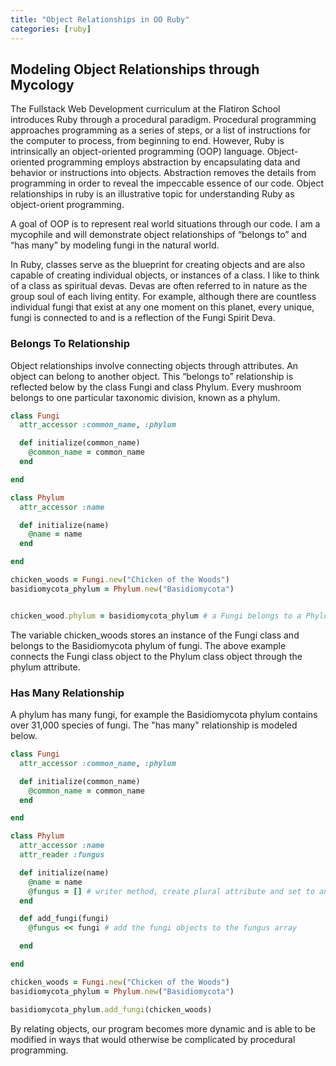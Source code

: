 ```yaml
---
title: "Object Relationships in OO Ruby"
categories: [ruby]
---
```


## Modeling Object Relationships through Mycology

The Fullstack Web Development curriculum at the Flatiron School introduces Ruby through a procedural paradigm. Procedural programming approaches programming as a series of steps, or a list of instructions for the computer to process, from beginning to end. However, Ruby is intrinsically an object-oriented programming (OOP) language.  Object-oriented programming employs abstraction by encapsulating data and behavior or instructions into objects. Abstraction removes the details from programming in order to reveal the impeccable essence of our code. Object relationships in ruby is an illustrative topic for understanding Ruby as object-orient programming.

A goal of OOP is to represent real world situations through our code. I am a mycophile and will demonstrate object relationships of “belongs to” and “has many” by modeling fungi in the natural world.

In Ruby, classes serve as the blueprint for creating objects and are also capable of creating individual objects, or instances of a class. I like to think of a class as spiritual devas. Devas are often referred to in nature as the group soul of each living entity. For example, although there are countless individual fungi that exist at any one moment on this planet, every unique, fungi is connected to and is a reflection of the Fungi Spirit Deva.

### Belongs To Relationship

Object relationships involve connecting objects through attributes. An object can belong to another object. This “belongs to” relationship is reflected below by the class Fungi and class Phylum. Every mushroom belongs to one particular taxonomic division, known as a phylum.

~~~ ruby
class Fungi
  attr_accessor :common_name, :phylum

  def initialize(common_name)
    @common_name = common_name
  end

end

class Phylum
  attr_accessor :name

  def initialize(name)
    @name = name
  end

end

chicken_woods = Fungi.new("Chicken of the Woods")
basidiomycota_phylum = Phylum.new("Basidiomycota")


chicken_wood.phylum = basidiomycota_phylum # a Fungi belongs to a Phylum
~~~

The variable chicken_woods stores an instance of the Fungi class and belongs to the Basidiomycota phylum of fungi. The above example connects the Fungi class object to the Phylum class object through the phylum attribute.

### Has Many Relationship

A phylum has many fungi, for example the Basidiomycota phylum contains over 31,000 species of fungi. The "has many" relationship is modeled below.

~~~ruby
class Fungi
  attr_accessor :common_name, :phylum

  def initialize(common_name)
    @common_name = common_name
  end

end

class Phylum
  attr_accessor :name
  attr_reader :fungus

  def initialize(name)
    @name = name
    @fungus = [] # writer method, create plural attribute and set to an empty array
  end

  def add_fungi(fungi)
    @fungus << fungi # add the fungi objects to the fungus array

  end

end

chicken_woods = Fungi.new("Chicken of the Woods")
basidiomycota_phylum = Phylum.new("Basidiomycota")

basidiomycota_phylum.add_fungi(chicken_woods)
~~~

By relating objects, our program becomes more dynamic and is able to be modified in ways that would otherwise be complicated by procedural programming.
